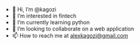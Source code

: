 - 👋 Hi, I’m @kagozi
- 👀 I’m interested in fintech
- 🌱 I’m currently learning python
- 💞️ I’m looking to collaborate on a web application
- 📫 How to reach me at alexkagozi@gmail.com

<!---
kagozi/kagozi is a ✨ special ✨ repository because its `README.md` (this file) appears on your GitHub profile.
You can click the Preview link to take a look at your changes.
--->
